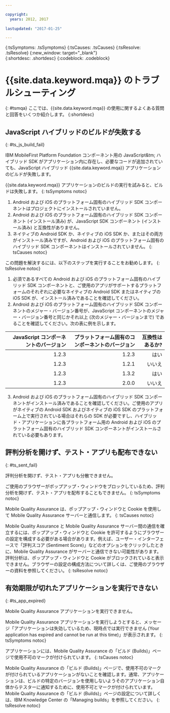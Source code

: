 ```yaml
---

copyright:
  years: 2012, 2017
  
lastupdated: "2017-01-25"  

---
```


{:tsSymptoms: .tsSymptoms} 
{:tsCauses: .tsCauses} 
{:tsResolve: .tsResolve} 
{:new_window: target="_blank"}  
{:shortdesc: .shortdesc}
{:codeblock: .codeblock} 



# {{site.data.keyword.mqa}} のトラブルシューティング 
{: #tsmqa}
ここでは、{{site.data.keyword.mqa}} の使用に関するよくある質問と回答をいくつか紹介します。
{:shortdesc}

## JavaScript ハイブリッドのビルドが失敗する
{: #ts_js_build_fail}

IBM MobileFirst Platform Foundation コンポーネント用の JavaScript&tm; ハイブリッド SDK がアプリケーション内に存在し、必要なコードが追加されていても、JavaScript ハイブリッド {{site.data.keyword.mqa}} アプリケーションのビルドが失敗します。


{{site.data.keyword.mqa}} アプリケーションのビルドの実行を試みると、ビルドは失敗します。
{: tsSymptoms notoc} 


1. Android および iOS のプラットフォーム固有のハイブリッド SDK コンポーネントはプロジェクトにインストールされていません。
2. Android および iOS のプラットフォーム固有のハイブリッド SDK コンポーネント (インストール済み) が、JavaScript SDK コンポーネント (インストール済み) と互換性がありません。
3. ネイティブの Android SDK か、ネイティブの iOS SDK か、またはその両方がインストール済みですが、Android および iOS のプラットフォーム固有のハイブリッド SDK コンポーネントはインストールされていません。
{: tsCauses notoc} 
 

この問題を解決するには、以下のステップを実行することをお勧めします。
{: tsResolve notoc}
  1.  必須であるすべての Android および iOS のプラットフォーム固有のハイブリッド SDK
コンポーネントと、ご使用のアプリがサポートするプラットフォームのそれぞれに必要なネイティブの Android SDK またはネイティブの iOS SDK が、インストール済みであることを確認してください。 
  2. Android および iOS のプラットフォーム固有のハイブリッド SDK コンポーネントのメジャー・バージョン番号が、JavaScript コンポーネントのメジャー・バージョン番号と同じかそれ以上 (次のメジャー・バージョンまで) であることを確認してください。次の表に例を示します。
  
| JavaScript コンポーネントのバージョン | プラットフォーム固有のコンポーネントのバージョン | 互換性はあるか? |
|---------: |------------: |------------: |
| 1.2.3 | 1.2.3 | はい |
| 1.2.3 | 1.2.1 | いいえ |
| 1.2.3 | 1.3.2 | はい |
| 1.2.3 | 2.0.0 | いいえ |

  3. Android および iOS のプラットフォーム固有のハイブリッド SDK コンポーネントがインストール済みであることを確認してください。ご使用のアプリがネイティブの Android SDK およびネイティブの iOS SDK のプラットフォーム上で実行されている場合はそれらの SDK が必要ですし、ハイブリッド・アプリケーションに各プラットフォーム用の Android および iOS のプラットフォーム固有のハイブリッド SDK コンポーネントがインストールされている必要もあります。

  
## 評判分析を開けず、テスト・アプリも配布できない
{: #ts_sent_fail}

評判分析を開けず、テスト・アプリも分散できません。

ご使用のブラウザーがポップアップ・ウィンドウをブロックしているため、評判分析を開けず、テスト・アプリを配布することもできません。
{: tsSymptoms notoc} 

Mobile Quality Assurance は、ポップアップ・ウィンドウと Cookie を使用して Mobile Quality Assurance サーバーと通信します。
{: tsCauses notoc}


Mobile Quality Assurance と Mobile Quality Assurance サーバー間の通信を確立するには、ポップアップ・ウィンドウと Cookie を許可するようにブラウザーの設定を構成する必要がある場合があります。例えば、ユーザー・インターフェースで「評判スコア (Sentiment Score)」などのオプションをクリックしたときに、Mobile Quality Assurance がサーバーと通信できない可能性があります。評判分析は、ポップアップ・ウィンドウと Cookie がブロックされていると表示できません。ブラウザーの設定の構成方法について詳しくは、ご使用のブラウザーの資料を参照してください。
{: tsResolve notoc}


## 有効期限が切れたアプリケーションを実行できない
{: #ts_app_expired}

Mobile Quality Assurance アプリケーションを実行できません。

Mobile Quality Assurance アプリケーションを実行しようとすると、メッセージ「アプリケーションは失効しているため、現時点では実行できません (Your application has expired and cannot be run at this time)」が表示されます。
{: tsSymptoms notoc} 

アプリケーションには、Mobile Quality Assurance の「ビルド (Builds)」ページで使用不可のマークが付けられています。
{: tsCauses notoc}


Mobile Quality Assurance の「ビルド (Builds)」ページで、使用不可のマークが付けられているアプリケーションがないことを確認します。通常、アプリケーションは、ビルドの特定のバージョンを使用しないようそのアプリケーション自体からテスターに通知するために、使用不可とマークが付けられています。Mobile Quality Assurance の「ビルド (Builds)」ページの設定について詳しくは、IBM Knowledge Center の「Managing builds」を参照してください。
{: tsResolve notoc}

